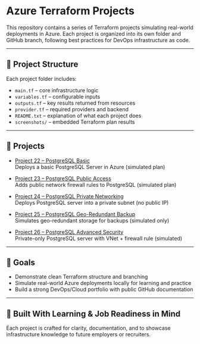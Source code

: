
# Azure Terraform Projects

This repository contains a series of Terraform projects simulating real-world deployments in Azure. Each project is organized into its own folder and GitHub branch, following best practices for DevOps infrastructure as code.

---

## 📁 Project Structure

Each project folder includes:

- `main.tf` – core infrastructure logic
- `variables.tf` – configurable inputs
- `outputs.tf` – key results returned from resources
- `provider.tf` – required providers and backend
- `README.txt` – explanation of what each project does
- `screenshots/` – embedded Terraform plan results

---

## 🚀 Projects

- [Project 22 – PostgreSQL Basic](./project-22)  
  Deploys a basic PostgreSQL Server in Azure (simulated plan)

- [Project 23 – PostgreSQL Public Access](./project-23)  
  Adds public network firewall rules to PostgreSQL (simulated plan)

- [Project 24 – PostgreSQL Private Networking](./project-24)  
  Deploys PostgreSQL server into a private subnet (no public IP)

- [Project 25 – PostgreSQL Geo-Redundant Backup](./project-25)  
  Simulates geo-redundant storage for backups (simulated only)

- [Project 26 – PostgreSQL Advanced Security](./project-26)  
  Private-only PostgreSQL server with VNet + firewall rule (simulated)

---

## 🎯 Goals

- Demonstrate clean Terraform structure and branching
- Simulate real-world Azure deployments locally for learning and practice
- Build a strong DevOps/Cloud portfolio with public GitHub documentation

---

## 🧠 Built With Learning & Job Readiness in Mind

Each project is crafted for clarity, documentation, and to showcase infrastructure knowledge to future employers or recruiters.

